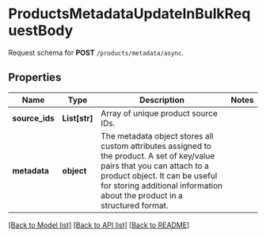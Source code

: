 # ProductsMetadataUpdateInBulkRequestBody

Request schema for **POST** `/products/metadata/async`.

## Properties
Name | Type | Description | Notes
------------ | ------------- | ------------- | -------------
**source_ids** | **List[str]** | Array of unique product source IDs. | 
**metadata** | **object** | The metadata object stores all custom attributes assigned to the product. A set of key/value pairs that you can attach to a product object. It can be useful for storing additional information about the product in a structured format. | 

[[Back to Model list]](../README.md#documentation-for-models) [[Back to API list]](../README.md#documentation-for-api-endpoints) [[Back to README]](../README.md)


